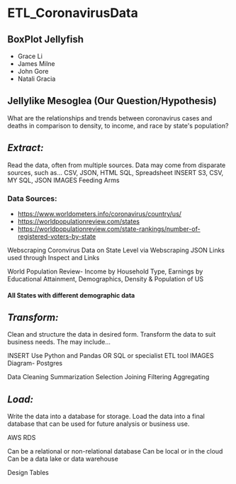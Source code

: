 # ETL_CoronavirusData

## BoxPlot Jellyfish
- Grace Li
- James Milne
- John Gore
- Natali Gracia

## Jellylike Mesoglea (Our Question/Hypothesis)
What are the relationships and trends between coronavirus cases and deaths in comparison to density, to income, and race by state's population?

## _Extract:_
Read the data, often from multiple sources.
Data may come from disparate sources, such as... CSV, JSON, HTML SQL, Spreadsheet
INSERT S3, CSV, MY SQL, JSON IMAGES
Feeding Arms

### Data Sources:
- https://www.worldometers.info/coronavirus/country/us/
- https://worldpopulationreview.com/states
- https://worldpopulationreview.com/state-rankings/number-of-registered-voters-by-state

Webscraping Coronvirus Data on State Level via 
Webscraping JSON Links used through Inspect and Links

World Population Review- 
Income by Household Type,
Earnings by Educational Attainment,
Demographics,
Density & Population of US


#### All States with different demographic data


## _Transform:_
Clean and structure the data in desired form.
Transform the data to suit business needs. The may include...

INSERT Use Python and Pandas OR SQL or specialist ETL tool  IMAGES
Diagram- Postgres

Data Cleaning
Summarization
Selection
Joining
Filtering
Aggregating


## _Load:_
Write the data into a database for storage.
Load the data into a final database that can be used for future analysis or business use.

AWS RDS

Can be a relational or non-relational database
Can be local or in the cloud
Can be a data lake or data warehouse

Design Tables
